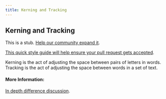 ```yaml
---
title: Kerning and Tracking
---
```


## Kerning and Tracking

This is a stub. [Help our community expand it](https://github.com/freeCodeCamp/guide-articles/tree/master/articles/Design/Typography/Kerning-And-Tracking/index.md).

[This quick style guide will help ensure your pull request gets accepted](https://github.com/freeCodeCamp/guide-articles/blob/master/README.md).

<!-- The article goes here, in GitHub-flavored Markdown. Feel free to add YouTube videos, images, and CodePen/JSBin embeds  -->
Kerning is the act of adjusting the space between pairs of letters in words.
Tracking is the act of adjusting the space between words in a set of text.

#### More Information:
<!-- Please add any articles you think might be helpful to read before writing the article -->
[In depth difference discussion](https://graphicdesign.stackexchange.com/questions/2606/difference-between-kerning-vs-letter-spacing).

